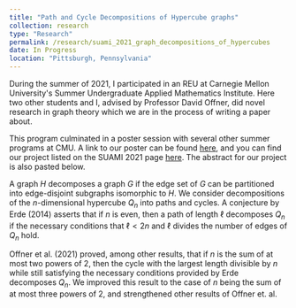 ```yaml
---
title: "Path and Cycle Decompositions of Hypercube graphs"
collection: research
type: "Research"
permalink: /research/suami_2021_graph_decompositions_of_hypercubes
date: In Progress
location: "Pittsburgh, Pennsylvania"
---
```


During the summer of 2021, I participated in an REU at Carnegie Mellon University's Summer Undergraduate Applied Mathematics Institute. Here two other students and I, advised by Professor David Offner, did novel research in graph theory which we are in the process of writing a paper about.

This program culminated in a poster session with several other summer programs at CMU. A link to our poster can be found [here](https://github.com/sjboc/sjboc.github.io/blob/bcf1f0843fe527f0cef2ab104b368552e4c3ea41/files/Poster_SUAMI_Group_G.pdf), and you can find our project listed on the SUAMI 2021 page [here](https://www.cmu.edu/math/undergrad/suami/2021/index.html). The abstract for our project is also pasted below.

A graph $H$ decomposes a graph $G$ if the edge set of $G$ can be partitioned into edge-disjoint subgraphs isomorphic to $H$. We consider decompositions of the $n$-dimensional hypercube $Q_n$ into paths and cycles. A conjecture by Erde (2014) asserts that if $n$ is even, then a path of length $\ell$ decomposes $Q_n$ if the necessary conditions that $\ell < 2n$ and $\ell$ divides the number of edges of $Q_n$ hold. 

Offner et al. (2021) proved, among other results, that if $n$ is the sum of at most two powers of $2$, then the cycle with the largest length divisible by $n$ while still satisfying the necessary conditions provided by Erde decomposes $Q_n$. We improved this result to the case of $n$ being the sum of at most three powers of $2$, and strengthened other results of Offner et. al.
